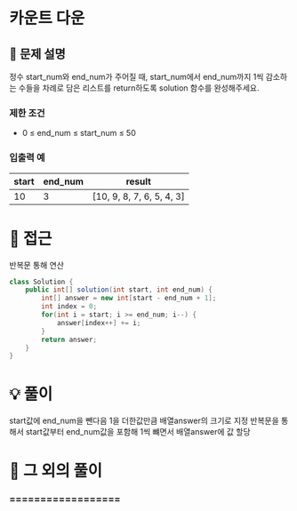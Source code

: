# 카운트 다운

## 📌 문제 설명

정수 start_num와 end_num가 주어질 때, start_num에서 end_num까지 1씩 감소하는 수들을 차례로 담은 리스트를 return하도록 solution 함수를 완성해주세요.

### 제한 조건

- 0 ≤ end_num ≤ start_num ≤ 50

### 입출력 예

| start | end_num | result                    |
| ----- | ------- | ------------------------- |
| 10    | 3       | [10, 9, 8, 7, 6, 5, 4, 3] |

# 🧐 접근

반복문 통해 연산

```java
class Solution {
    public int[] solution(int start, int end_num) {
        int[] answer = new int[start - end_num + 1];
        int index = 0;
        for(int i = start; i >= end_num; i--) {
            answer[index++] += i;
        }
        return answer;
    }
}
```

# 💡 풀이

start값에 end_num을 뺀다음 1을 더한값만큼 배열answer의 크기로 지정
반복문을 통해서 start값부터 end_num값을 포함해 1씩 뺴면서 배열answer에 값 할당

# 📘 그 외의 풀이

### ==================